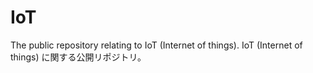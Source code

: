 # IoT

The public repository relating to IoT (Internet of things).
IoT (Internet of things) に関する公開リポジトリ。
